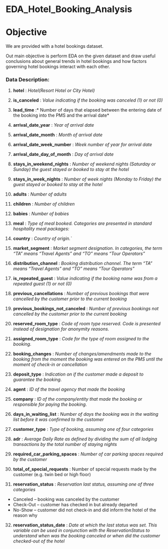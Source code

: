 # EDA_Hotel_Booking_Analysis

# Objective

We are provided with a hotel bookings dataset.

Out main objective is perform EDA on the given dataset and draw useful conclusions about general trends in hotel bookings and how factors governing hotel bookings interact with each other.

### Data Description:

1. **hotel** : *Hotel(Resort Hotel or City Hotel)* 

2. **is_canceled** : *Value indicating if the booking was canceled (1) or not (0)*

3. **lead_time** :* Number of days that elapsed between the entering date of the booking into the PMS and the arrival date*

4. **arrival_date_year** : *Year of arrival date*

5. **arrival_date_month** : *Month of arrival date*

6. **arrival_date_week_number** : *Week number of year for arrival date*

7. **arrival_date_day_of_month** : *Day of arrival date*

8. **stays_in_weekend_nights** : *Number of weekend nights (Saturday or Sunday) the guest stayed or booked to stay at the hotel*

9. **stays_in_week_nights** : *Number of week nights (Monday to Friday) the guest stayed or booked to stay at the hotel*

10. **adults** : *Number of adults*

11. **children** : *Number of children*

12. **babies** : *Number of babies*

13. **meal** : *Type of meal booked. Categories are presented in standard hospitality meal packages:*

14. **country** : *Country of origin.`*

15. **market_segment** : *Market segment designation. In categories, the term “TA” means “Travel Agents” and “TO” means “Tour Operators”*

16. **distribution_channel** : *Booking distribution channel. The term “TA” means “Travel Agents” and “TO” means “Tour Operators”*

17. **is_repeated_guest** : *Value indicating if the booking name was from a repeated guest (1) or not (0)*

18. **previous_cancellations** : *Number of previous bookings that were cancelled by the customer prior to the current booking*

19. **previous_bookings_not_canceled** : *Number of previous bookings not cancelled by the customer prior to the current booking*

20. **reserved_room_type** : *Code of room type reserved. Code is presented instead of designation for anonymity reasons.*

21. **assigned_room_type** : *Code for the type of room assigned to the booking.* 

22. **booking_changes** : *Number of changes/amendments made to the booking from the moment the booking was entered on the PMS until the moment of check-in or cancellation*

23. **deposit_type** : *Indication on if the customer made a deposit to guarantee the booking.*

24. **agent** : *ID of the travel agency that made the booking*

25. **company** : *ID of the company/entity that made the booking or responsible for paying the booking.* 

26. **days_in_waiting_list** : *Number of days the booking was in the waiting list before it was confirmed to the customer*

27. **customer_type** : *Type of booking, assuming one of four categories*


28. **adr** : *Average Daily Rate as defined by dividing the sum of all lodging transactions by the total number of staying nights*

29. **required_car_parking_spaces** : *Number of car parking spaces required by the customer*

30. **total_of_special_requests** : Number of special requests made by the customer (e.g. twin bed or high floor)

31. **reservation_status** : *Reservation last status, assuming one of three categories*
  * Canceled – booking was canceled by the customer
  * Check-Out – customer has checked in but already departed
  * No-Show – customer did not check-in and did inform the hotel of the reason why
  
32. **reservation_status_date** : *Date at which the last status was set. This variable can be used in conjunction with the ReservationStatus to understand when was the booking canceled or when did the customer checked-out of the hotel*
